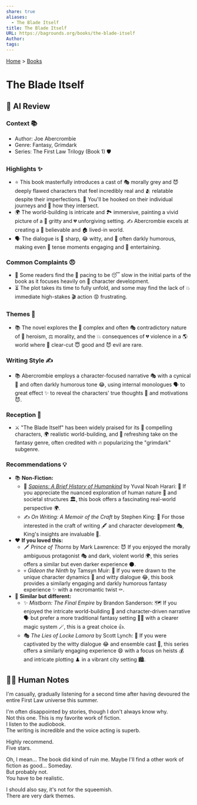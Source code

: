 ```yaml
---
share: true
aliases:
  - The Blade Itself
title: The Blade Itself
URL: https://bagrounds.org/books/the-blade-itself
Author: 
tags: 
---
```

[Home](../index.md) > [Books](./index.md)  
# The Blade Itself  
## 🤖 AI Review  
### Context 📚  
  
* Author: Joe Abercrombie  
* Genre: Fantasy, Grimdark  
* Series: The First Law Trilogy (Book 1) 🛡️  
  
### Highlights ✨  
  
* ⭐ This book masterfully introduces a cast of 🎭 morally grey and 😈 deeply flawed characters that feel incredibly real and 🫂 relatable despite their imperfections. 📖 You'll be hooked on their individual journeys and 🔗 how they intersect.  
* 🌍 The world-building is intricate and 🏞️ immersive, painting a vivid picture of a 🧱 gritty and 💔 unforgiving setting. ✍️ Abercrombie excels at creating a 💭 believable and 🏠 lived-in world.  
* 🗣️ The dialogue is 🔪 sharp, 😂 witty, and 🖤 often darkly humorous, making even 😬 tense moments engaging and 🤣 entertaining.  
  
### Common Complaints 😠  
  
* 🐌 Some readers find the 🐢 pacing to be 😴 slow in the initial parts of the book as it focuses heavily on 👤 character development.  
* ⏳ The plot takes its time to fully unfold, and some may find the lack of 💥 immediate high-stakes 🎬 action 😡 frustrating.  
  
### Themes 🤔  
  
* 📚 The novel explores the 🤯 complex and often 🎭 contradictory nature of 🦸 heroism, ⚖️ morality, and the 💥 consequences of 💔 violence in a 🌎 world where 🌈 clear-cut 😇 good and 😈 evil are rare.  
  
### Writing Style ✍️  
  
* 📚 Abercrombie employs a character-focused narrative 🎭 with a cynical 🤔 and often darkly humorous tone 😂, using internal monologues 🗣️ to great effect ✨ to reveal the characters' true thoughts 💭 and motivations 😈.  
  
### Reception 📢  
  
* ⚔️ "The Blade Itself" has been widely praised for its 🤩 compelling characters, 🌍 realistic world-building, and 🔄 refreshing take on the fantasy genre, often credited with 🔥 popularizing the "grimdark" subgenre.  
  
### Recommendations 💡  
  
* 📚 **Non-Fiction:**  
    * 📖 *[Sapiens: A Brief History of Humankind](./sapiens-a-brief-history-of-humankind.md)* by Yuval Noah Harari: 🤔 If you appreciate the nuanced exploration of human nature 🧠 and societal structures 🏛️, this book offers a fascinating real-world perspective 🌍.  
    * ✍️ *On Writing: A Memoir of the Craft* by Stephen King: 📝 For those interested in the craft of writing 🖋️ and character development 🎭, King's insights are invaluable 🌟.  
* ❤️ **If you loved this:**  
    * 🗡️ *Prince of Thorns* by Mark Lawrence: 😈 If you enjoyed the morally ambiguous protagonist 🎭 and dark, violent world 🌍, this series offers a similar but even darker experience 🌑.  
    * 💀 *Gideon the Ninth* by Tamsyn Muir: 👯 If you were drawn to the unique character dynamics 🤝 and witty dialogue 😂, this book provides a similarly engaging and darkly humorous fantasy experience ✨ with a necromantic twist ⚰️.  
* 🔄 **Similar but different:**  
    * ✨ *Mistborn: The Final Empire* by Brandon Sanderson: 🗺️ If you enjoyed the intricate world-building 🏰 and character-driven narrative 🗣️ but prefer a more traditional fantasy setting 🧙‍♂️ with a clearer magic system 🪄, this is a great choice 👍.  
    * 🎭 *The Lies of Locke Lamora* by Scott Lynch: 💬 If you were captivated by the witty dialogue 😂 and ensemble cast 👥, this series offers a similarly engaging experience 😄 with a focus on heists 💰 and intricate plotting ♟️ in a vibrant city setting 🏙️.  
  
## 📝🐒 Human Notes  
I'm casually, gradually listening for a second time after having devoured the entire First Law universe this summer.  
  
I'm often disappointed by stories, though I don't always know why.  
Not this one. This is my favorite work of fiction.  
I listen to the audiobook.  
The writing is incredible and the voice acting is superb.  
  
Highly recommend.  
Five stars.  
  
Oh, I mean... The book did kind of ruin me. Maybe I'll find a other work of fiction as good... Someday.  
But probably not.  
You have to be realistic.  
  
I should also say, it's not for the squeemish.  
There are very dark themes.  
